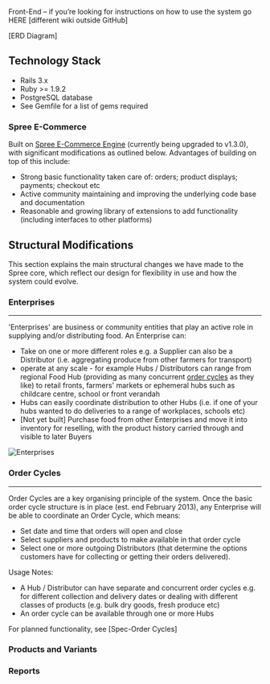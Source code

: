 Front-End – if you’re looking for instructions on how to use the system go HERE [different wiki outside GitHub]

[ERD Diagram]

## Technology Stack <a id="TechStack">

*  Rails 3.x
*  Ruby >= 1.9.2
*  PostgreSQL database
*  See Gemfile for a list of gems required

### Spree E-Commerce
Built on [Spree E-Commerce Engine](http://spreecommerce.com/) (currently being upgraded to v1.3.0), with significant modifications as outlined below. Advantages of building on top of this include:
* Strong basic functionality taken care of: orders; product displays; payments; checkout etc
* Active community maintaining and improving the underlying code base and documentation
* Reasonable and growing library of extensions to add functionality (including interfaces to other platforms)

## Structural Modifications <a id="Structure">

This section explains the main structural changes we have made to the Spree core, which reflect our design for flexibility in use and how the system could evolve.

### Enterprises <a id="Enterprises">
***

'Enterprises' are business or community entities that play an active role in supplying and/or distributing food. An Enterprise can: 
*  Take on one or more different roles e.g. a Supplier can also be a Distributor (i.e. aggregating produce from other farmers for transport) 
*  operate at any scale - for example Hubs / Distributors can range from regional Food Hub (providing as many concurrent [order cycles](#ordercycles) as they like) to retail fronts, farmers' markets or ephemeral hubs such as childcare centre, school or front verandah
*  Hubs can easily coordinate distribution to other Hubs (i.e. if one of your hubs wanted to do deliveries to a range of workplaces, schools etc)
*  [Not yet built] Purchase food from other Enterprises and move it into inventory for reselling, with the product history carried through and visible to later Buyers

![Enterprises](http://openfoodweb.org/foundation/wp-content/uploads/2013/02/Enterprises-1.png)

### Order Cycles <a id="ordercycles">
***

Order Cycles are a key organising principle of the system. Once the basic order cycle structure is in place (est. end February 2013), any Enterprise will be able to coordinate an Order Cycle, which means:
*  Set date and time that orders will open and close
*  Select suppliers and products to make available in that order cycle
*  Select one or more outgoing Distributors (that determine the options customers have for collecting or getting their orders delivered).

Usage Notes:
*  A Hub / Distributor can have separate and concurrent order cycles e.g. for different collection and delivery dates or dealing with different classes of products (e.g. bulk dry goods, fresh produce etc)
*  An order cycle can be available through one or more Hubs 

For planned functionality, see [Spec-Order Cycles]

 
### Products and Variants <a id="Products">

### Reports <a id="Reports">
 